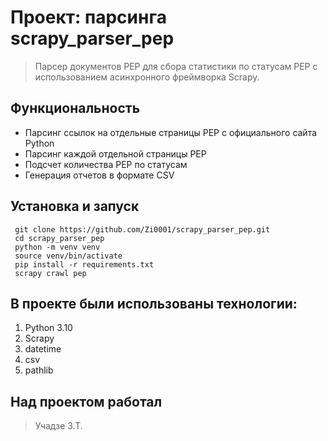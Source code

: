 # Проект: парсинга scrapy_parser_pep

> Парсер документов PEP для сбора статистики по статусам PEP с использованием асинхронного фреймворка Scrapy.


##  Функциональность

- Парсинг ссылок на отдельные страницы PEP с официального сайта Python
- Парсинг каждой отдельной страницы PEP
- Подсчет количества PEP по статусам
- Генерация отчетов в формате CSV

## Установка и запуск

   ```
    git clone https://github.com/Zi0001/scrapy_parser_pep.git
    cd scrapy_parser_pep
    python -m venv venv
    source venv/bin/activate
    pip install -r requirements.txt
    scrapy crawl pep
  ```

## В проекте были использованы технологии:
1. Python 3.10
2. Scrapy
3. datetime
4. csv
5. pathlib

## Над проектом работал
> Учадзе З.Т.
